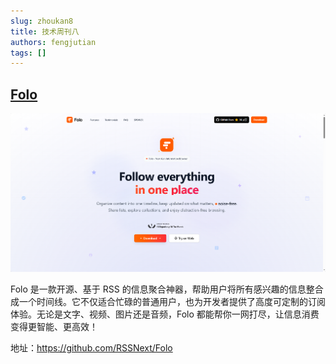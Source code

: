 ```yaml
---
slug: zhoukan8
title: 技术周刊八
authors: fengjutian
tags: []
---
```


## [Folo](https://github.com/RSSNext/Folo)

![alt text](./static/imgs/folo.png)

Folo 是一款开源、基于 RSS 的信息聚合神器，帮助用户将所有感兴趣的信息整合成一个时间线。它不仅适合忙碌的普通用户，也为开发者提供了高度可定制的订阅体验。无论是文字、视频、图片还是音频，Folo 都能帮你一网打尽，让信息消费变得更智能、更高效！

地址：https://github.com/RSSNext/Folo

